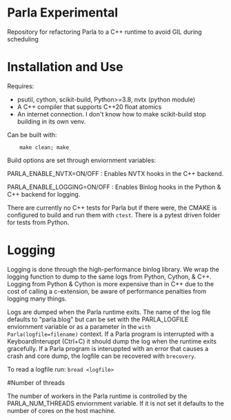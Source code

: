 #  Parla Experimental

Repository for refactoring Parla to a C++ runtime to avoid GIL during scheduling

# Installation and Use

Requires: 
- psutil, cython, scikit-build, Python>=3.8, nvtx (python module)
- A C++ compiler that supports C++20 float atomics
- An internet connection. I don't know how to make scikit-build stop building in its own venv. 


Can be built with:
```
    make clean; make
```


Build options are set through enviornment variables:

PARLA_ENABLE_NVTX=ON/OFF :   Enables NVTX hooks in the C++ backend.

PARLA_ENABLE_LOGGING=ON/OFF : Enables Binlog hooks in the Python & C++ backend for logging. 

There are currently no C++ tests for Parla but if there were, the CMAKE is configured to build and run them with `ctest`. 
There is a pytest driven folder for tests from Python. 

# Logging

Logging is done through the high-performance binlog library. We wrap the logging function to dump to the same logs from Python, Cython, & C++. 
Logging from Python & Cython is more expensive than in C++ due to the cost of calling a c-extension, be aware of performance penalties from logging many things. 

Logs are dumped when the Parla runtime exits. The name of the log file defaults to "parla.blog" but can be set with the PARLA_LOGFILE enviornment variable or as a parameter in the `with Parla(logfile=filename)` context. 
If a Parla program is interrupted with a KeyboardInteruppt (Ctrl+C) it should dump the log when the runtime exits gracefully. 
If a Parla program is interuppted with an error that causes a crash and core dump, the logfile can be recovered with `brecovery`. 


To read a logfile run:
`bread <logfile>`

#Number of threads

 The number of workers in the Parla runtime is controlled by the PARLA_NUM_THREADS enviornment variable. If it is not set it defaults to the number of cores on the host machine. 

